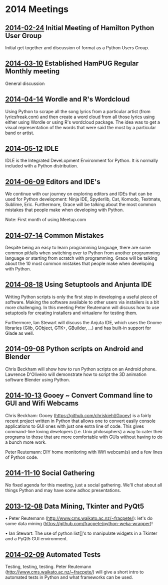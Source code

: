 # 2014 Meetings

## [2014-02-24](2014-02-24) Initial Meeting of Hamilton Python User Group

Initial get together and discussion of format as a Python Users Group.

## [2014-03-10](2014-03-10) Established HamPUG Regular Monthly meeting

General discussion

## [2014-04-14](2014-04-14) Wordle and R's Wordcloud

Using Python to scrape all the song lyrics from a particular artist (from lyricsfreak.com) and then create a word cloud from all those lyrics using either using Wordle or using R's wordcloud package. The idea was to get a visual representation of the words that were said the most by a particular band or artist.

## [2014-05-12](2014-05-12) IDLE

IDLE is the Integrated DeveLopment Environment for Python. It is normally included with a Python distribution.

## [2014-06-09](2014-06-09) Editors and IDE's

We continue with our journey on exploring editors and IDEs that can be used for Python development: Ninja IDE, Spyderlib, Cat, Komodo, Textmate, Sublime, Eric.
Furthermore, Grace will be talking about the most common mistakes that people make when developing with Python.

Note: First month of using Meetup.com

## [2014-07-14](2014-07-14) Common Mistakes

Despite being an easy to learn programming language, there are some common pitfalls when switching over to Python from another programming language or starting from scratch with programming. Grace will be talking about the 10 most common mistakes that people make when developing with Python.

## [2014-08-18](2014-08-18) Using Setuptools and Anjunta IDE

Writing Python scripts is only the first step in developing a useful piece of software. Making the software available to other users via installers is a bit more challenging. In this meeting Peter Reutemann will discuss how to use setuptools for creating installers and virtualenv for testing them.

Furthermore, Ian Stewart will discuss the Anjuta IDE, which uses the Gnome libraries (Glib, GObject, GTK+, GBuilder, ...) and has built-in support for Glade as well.

## [2014-09-08](2014-09-08) Python scripts on Android and Blender

Chris Beckham will show how to run Python scripts on an Android phone.
Lawrence D'Oliveiro will demonstrate how to script the 3D animation software Blender using Python.

## [2014-10-13](2014-10-13) Gooey ~ Convert Command line to GUI and Wifi Webcams

Chris Beckham: Gooey (https://github.com/chriskiehl/Gooey) is a fairly recent project written in Python that allows one to convert easily console applications to GUI ones with just one extra line of code. This gives command-line loving developers (i.e. Unix philosophers) a way to cater their programs to those that are more comfortable with GUIs without having to do a bunch more work.

Peter Reutemann: DIY home monitoring with Wifi webcam(s) and a few lines of Python code.

## [2014-11-10](2014-11-10) Social Gathering

No fixed agenda for this meeting, just a social gathering. We'll chat about all things Python and may have some adhoc presentations.

## [2013-12-08](2013-12-08) Data Mining, Tkinter and PyQt5

• Peter Reutemann (http://www.cms.waikato.ac.nz/~fracpete/): let's do some data mining (https://github.com/fracpete/python-weka-wrapper)!

• Ian Stewart: The use of python list[]'s to manipulate widgets in a Tkinter and a PyQt5 GUI environment.

## [2014-02-09](2014-02-09) Automated Tests

Testing, testing, testing. Peter Reutemann (http://www.cms.waikato.ac.nz/~fracpete/) will give a short intro to automated tests in Python and what frameworks can be used.

